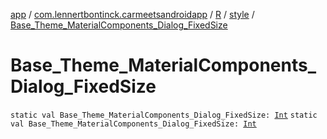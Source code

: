 [app](../../../index.md) / [com.lennertbontinck.carmeetsandroidapp](../../index.md) / [R](../index.md) / [style](index.md) / [Base_Theme_MaterialComponents_Dialog_FixedSize](./-base_-theme_-material-components_-dialog_-fixed-size.md)

# Base_Theme_MaterialComponents_Dialog_FixedSize

`static val Base_Theme_MaterialComponents_Dialog_FixedSize: `[`Int`](https://kotlinlang.org/api/latest/jvm/stdlib/kotlin/-int/index.html)
`static val Base_Theme_MaterialComponents_Dialog_FixedSize: `[`Int`](https://kotlinlang.org/api/latest/jvm/stdlib/kotlin/-int/index.html)